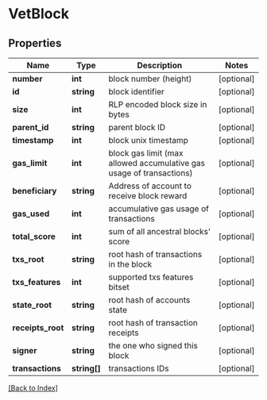 # VetBlock

## Properties

Name | Type | Description | Notes
------------ | ------------- | ------------- | -------------
**number** | **int** | block number (height) | [optional]
**id** | **string** | block identifier | [optional]
**size** | **int** | RLP encoded block size in bytes | [optional]
**parent_id** | **string** | parent block ID | [optional]
**timestamp** | **int** | block unix timestamp | [optional]
**gas_limit** | **int** | block gas limit (max allowed accumulative gas usage of transactions) | [optional]
**beneficiary** | **string** | Address of account to receive block reward | [optional]
**gas_used** | **int** | accumulative gas usage of transactions | [optional]
**total_score** | **int** | sum of all ancestral blocks' score | [optional]
**txs_root** | **string** | root hash of transactions in the block | [optional]
**txs_features** | **int** | supported txs features bitset | [optional]
**state_root** | **string** | root hash of accounts state | [optional]
**receipts_root** | **string** | root hash of transaction receipts | [optional]
**signer** | **string** | the one who signed this block | [optional]
**transactions** | **string[]** | transactions IDs | [optional]

[[Back to Index]](../index.md)
